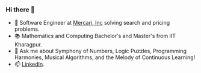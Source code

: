 ### Hi there 👋

- 🔭 Software Engineer at [Mercari, Inc](https://jp.mercari.com/) solving search and pricing problems.
- 📚 Mathematics and Computing Bachelor's and Master's from IIT Kharagpur.
- 💬 Ask me about Symphony of Numbers, Logic Puzzles, Programming Harmonies, Musical Algorithms, and the Melody of Continuous Learning!
- 📫 [LinkedIn](https://www.linkedin.com/in/mohitpokharna/).

<!--
**mohitpokharna/mohitpokharna** is a ✨ _special_ ✨ repository because its `README.md` (this file) appears on your GitHub profile.

Here are some ideas to get you started:

- 🔭 I’m currently working on ...
- 🌱 I’m currently learning ...
- 👯 I’m looking to collaborate on ...
- 🤔 I’m looking for help with ...
- 💬 Ask me about ...
- 📫 How to reach me: ...
- 😄 Pronouns: ...
- ⚡ Fun fact: ...
-->
